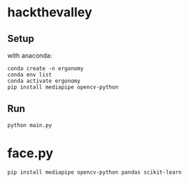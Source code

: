 # hackthevalley

## Setup

with anaconda:

```
conda create -n ergonomy
conda env list
conda activate ergonomy
pip install mediapipe opencv-python

```

## Run

```
python main.py
```

# face.py

```
pip install mediapipe opencv-python pandas scikit-learn
```
